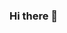 ### Hi there 👋

<!--
**elifalinli/elifalinli** is a ✨ _special_ ✨ repository because its `README.md` (this file) appears on your GitHub profile.

Here are some ideas to get you started:

- 🔭 I’m currently studying to become a developer with the great help of Northcoders!
- 🌱 I’m currently learning JavaScript.
